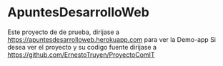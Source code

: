 # ApuntesDesarrolloWeb

Este proyecto de de prueba, dirijase a https://apuntesdesarrolloweb.herokuapp.com para ver la Demo-app
Si desea ver el proyecto y su codigo fuente dirijase a https://github.com/ErnestoTruyen/ProyectoComIT
